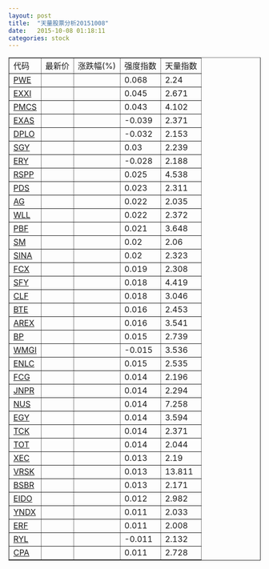 ```yaml
---
layout: post
title:  "天量股票分析20151008"
date:   2015-10-08 01:18:11
categories: stock
---
```

<script type="text/javascript">
var stockList = []
stockList.push('gb_pwe');
stockList.push('gb_exxi');
stockList.push('gb_pmcs');
stockList.push('gb_exas');
stockList.push('gb_dplo');
stockList.push('gb_sgy');
stockList.push('gb_ery');
stockList.push('gb_rspp');
stockList.push('gb_pds');
stockList.push('gb_ag');
stockList.push('gb_wll');
stockList.push('gb_pbf');
stockList.push('gb_sm');
stockList.push('gb_sina');
stockList.push('gb_fcx');
stockList.push('gb_sfy');
stockList.push('gb_clf');
stockList.push('gb_bte');
stockList.push('gb_arex');
stockList.push('gb_bp');
stockList.push('gb_wmgi');
stockList.push('gb_enlc');
stockList.push('gb_fcg');
stockList.push('gb_jnpr');
stockList.push('gb_nus');
stockList.push('gb_egy');
stockList.push('gb_tck');
stockList.push('gb_tot');
stockList.push('gb_xec');
stockList.push('gb_vrsk');
stockList.push('gb_bsbr');
stockList.push('gb_eido');
stockList.push('gb_yndx');
stockList.push('gb_erf');
stockList.push('gb_ryl');
stockList.push('gb_cpa');
</script>

<table border="1">
 <tr>
  <td>代码</td>
  <td>最新价</td>
  <td>涨跌幅(%)</td>
 <td>强度指数</td>
 <td>天量指数</td>
</tr>
  <tr id="pwe"><td><a href="http://stock.finance.sina.com.cn/usstock/quotes/PWE.html" target="_blank">PWE</a></td><td></td><td></td><td>0.068</td><td>2.24</td></tr>
  <tr id="exxi"><td><a href="http://stock.finance.sina.com.cn/usstock/quotes/EXXI.html" target="_blank">EXXI</a></td><td></td><td></td><td>0.045</td><td>2.671</td></tr>
  <tr id="pmcs"><td><a href="http://stock.finance.sina.com.cn/usstock/quotes/PMCS.html" target="_blank">PMCS</a></td><td></td><td></td><td>0.043</td><td>4.102</td></tr>
  <tr id="exas"><td><a href="http://stock.finance.sina.com.cn/usstock/quotes/EXAS.html" target="_blank">EXAS</a></td><td></td><td></td><td>-0.039</td><td>2.371</td></tr>
  <tr id="dplo"><td><a href="http://stock.finance.sina.com.cn/usstock/quotes/DPLO.html" target="_blank">DPLO</a></td><td></td><td></td><td>-0.032</td><td>2.153</td></tr>
  <tr id="sgy"><td><a href="http://stock.finance.sina.com.cn/usstock/quotes/SGY.html" target="_blank">SGY</a></td><td></td><td></td><td>0.03</td><td>2.239</td></tr>
  <tr id="ery"><td><a href="http://stock.finance.sina.com.cn/usstock/quotes/ERY.html" target="_blank">ERY</a></td><td></td><td></td><td>-0.028</td><td>2.188</td></tr>
  <tr id="rspp"><td><a href="http://stock.finance.sina.com.cn/usstock/quotes/RSPP.html" target="_blank">RSPP</a></td><td></td><td></td><td>0.025</td><td>4.538</td></tr>
  <tr id="pds"><td><a href="http://stock.finance.sina.com.cn/usstock/quotes/PDS.html" target="_blank">PDS</a></td><td></td><td></td><td>0.023</td><td>2.311</td></tr>
  <tr id="ag"><td><a href="http://stock.finance.sina.com.cn/usstock/quotes/AG.html" target="_blank">AG</a></td><td></td><td></td><td>0.022</td><td>2.035</td></tr>
  <tr id="wll"><td><a href="http://stock.finance.sina.com.cn/usstock/quotes/WLL.html" target="_blank">WLL</a></td><td></td><td></td><td>0.022</td><td>2.372</td></tr>
  <tr id="pbf"><td><a href="http://stock.finance.sina.com.cn/usstock/quotes/PBF.html" target="_blank">PBF</a></td><td></td><td></td><td>0.021</td><td>3.648</td></tr>
  <tr id="sm"><td><a href="http://stock.finance.sina.com.cn/usstock/quotes/SM.html" target="_blank">SM</a></td><td></td><td></td><td>0.02</td><td>2.06</td></tr>
  <tr id="sina"><td><a href="http://stock.finance.sina.com.cn/usstock/quotes/SINA.html" target="_blank">SINA</a></td><td></td><td></td><td>0.02</td><td>2.323</td></tr>
  <tr id="fcx"><td><a href="http://stock.finance.sina.com.cn/usstock/quotes/FCX.html" target="_blank">FCX</a></td><td></td><td></td><td>0.019</td><td>2.308</td></tr>
  <tr id="sfy"><td><a href="http://stock.finance.sina.com.cn/usstock/quotes/SFY.html" target="_blank">SFY</a></td><td></td><td></td><td>0.018</td><td>4.419</td></tr>
  <tr id="clf"><td><a href="http://stock.finance.sina.com.cn/usstock/quotes/CLF.html" target="_blank">CLF</a></td><td></td><td></td><td>0.018</td><td>3.046</td></tr>
  <tr id="bte"><td><a href="http://stock.finance.sina.com.cn/usstock/quotes/BTE.html" target="_blank">BTE</a></td><td></td><td></td><td>0.016</td><td>2.453</td></tr>
  <tr id="arex"><td><a href="http://stock.finance.sina.com.cn/usstock/quotes/AREX.html" target="_blank">AREX</a></td><td></td><td></td><td>0.016</td><td>3.541</td></tr>
  <tr id="bp"><td><a href="http://stock.finance.sina.com.cn/usstock/quotes/BP.html" target="_blank">BP</a></td><td></td><td></td><td>0.015</td><td>2.739</td></tr>
  <tr id="wmgi"><td><a href="http://stock.finance.sina.com.cn/usstock/quotes/WMGI.html" target="_blank">WMGI</a></td><td></td><td></td><td>-0.015</td><td>3.536</td></tr>
  <tr id="enlc"><td><a href="http://stock.finance.sina.com.cn/usstock/quotes/ENLC.html" target="_blank">ENLC</a></td><td></td><td></td><td>0.015</td><td>2.535</td></tr>
  <tr id="fcg"><td><a href="http://stock.finance.sina.com.cn/usstock/quotes/FCG.html" target="_blank">FCG</a></td><td></td><td></td><td>0.014</td><td>2.196</td></tr>
  <tr id="jnpr"><td><a href="http://stock.finance.sina.com.cn/usstock/quotes/JNPR.html" target="_blank">JNPR</a></td><td></td><td></td><td>0.014</td><td>2.294</td></tr>
  <tr id="nus"><td><a href="http://stock.finance.sina.com.cn/usstock/quotes/NUS.html" target="_blank">NUS</a></td><td></td><td></td><td>0.014</td><td>7.258</td></tr>
  <tr id="egy"><td><a href="http://stock.finance.sina.com.cn/usstock/quotes/EGY.html" target="_blank">EGY</a></td><td></td><td></td><td>0.014</td><td>3.594</td></tr>
  <tr id="tck"><td><a href="http://stock.finance.sina.com.cn/usstock/quotes/TCK.html" target="_blank">TCK</a></td><td></td><td></td><td>0.014</td><td>2.371</td></tr>
  <tr id="tot"><td><a href="http://stock.finance.sina.com.cn/usstock/quotes/TOT.html" target="_blank">TOT</a></td><td></td><td></td><td>0.014</td><td>2.044</td></tr>
  <tr id="xec"><td><a href="http://stock.finance.sina.com.cn/usstock/quotes/XEC.html" target="_blank">XEC</a></td><td></td><td></td><td>0.013</td><td>2.19</td></tr>
  <tr id="vrsk"><td><a href="http://stock.finance.sina.com.cn/usstock/quotes/VRSK.html" target="_blank">VRSK</a></td><td></td><td></td><td>0.013</td><td>13.811</td></tr>
  <tr id="bsbr"><td><a href="http://stock.finance.sina.com.cn/usstock/quotes/BSBR.html" target="_blank">BSBR</a></td><td></td><td></td><td>0.013</td><td>2.171</td></tr>
  <tr id="eido"><td><a href="http://stock.finance.sina.com.cn/usstock/quotes/EIDO.html" target="_blank">EIDO</a></td><td></td><td></td><td>0.012</td><td>2.982</td></tr>
  <tr id="yndx"><td><a href="http://stock.finance.sina.com.cn/usstock/quotes/YNDX.html" target="_blank">YNDX</a></td><td></td><td></td><td>0.011</td><td>2.033</td></tr>
  <tr id="erf"><td><a href="http://stock.finance.sina.com.cn/usstock/quotes/ERF.html" target="_blank">ERF</a></td><td></td><td></td><td>0.011</td><td>2.008</td></tr>
  <tr id="ryl"><td><a href="http://stock.finance.sina.com.cn/usstock/quotes/RYL.html" target="_blank">RYL</a></td><td></td><td></td><td>-0.011</td><td>2.132</td></tr>
  <tr id="cpa"><td><a href="http://stock.finance.sina.com.cn/usstock/quotes/CPA.html" target="_blank">CPA</a></td><td></td><td></td><td>0.011</td><td>2.728</td></tr>
</table>
